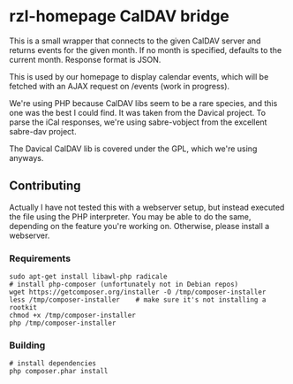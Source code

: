 # rzl-homepage CalDAV bridge

This is a small wrapper that connects to the given CalDAV server and returns
events for the given month. If no month is specified, defaults to the current
month. Response format is JSON.

This is used by our homepage to display calendar events, which will be fetched
with an AJAX request on /events (work in progress).

We're using PHP because CalDAV libs seem to be a rare species, and this one was
the best I could find. It was taken from the Davical project. To parse the iCal
responses, we're using sabre-vobject from the excellent sabre-dav project.

The Davical CalDAV lib is covered under the GPL, which we're using anyways.

## Contributing

Actually I have not tested this with a webserver setup, but instead executed
the file using the PHP interpreter. You may be able to do the same, depending
on the feature you're working on. Otherwise, please install a webserver.

### Requirements

    sudo apt-get install libawl-php radicale
    # install php-composer (unfortunately not in Debian repos)
    wget https://getcomposer.org/installer -O /tmp/composer-installer
    less /tmp/composer-installer    # make sure it's not installing a rootkit
    chmod +x /tmp/composer-installer
    php /tmp/composer-installer

### Building

    # install dependencies
    php composer.phar install
